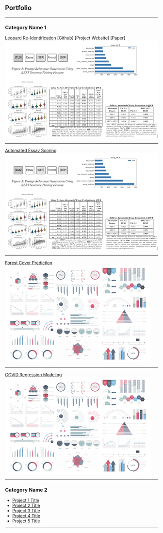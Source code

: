## Portfolio

---

### Category Name 1 

[Leopard Re-Identification](https://github.com/UC-Berkeley-I-School/Animal_Identification)
[Github]
[Project Website]
[Paper]
<img src="images/nlp.png?raw=true"/>

---
[Automated Essay Scoring](/pdf/sample_presentation.pdf)
<img src="images/nlp.png?raw=true"/>

---
[Forest Cover Prediction](http://example.com/)
<img src="images/dummy_thumbnail.jpg?raw=true"/>

---
[COVID Regression Modeling](http://example.com/)
<img src="images/dummy_thumbnail.jpg?raw=true"/>

---

### Category Name 2

- [Project 1 Title](http://example.com/)
- [Project 2 Title](http://example.com/)
- [Project 3 Title](http://example.com/)
- [Project 4 Title](http://example.com/)
- [Project 5 Title](http://example.com/)

---



